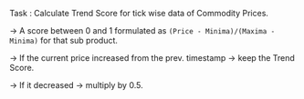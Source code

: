 Task : Calculate Trend Score for tick wise data of Commodity Prices.

-> A score between 0 and 1 formulated as `(Price - Minima)/(Maxima - Minima)` for that sub product.

-> If the current price increased from the prev. timestamp → keep the Trend Score.

-> If it decreased → multiply by 0.5.
